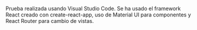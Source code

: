 Prueba realizada usando Visual Studio Code.
Se ha usado el framework React creado con create-react-app, uso de Material UI para 
componentes y React Router para cambio de vistas.